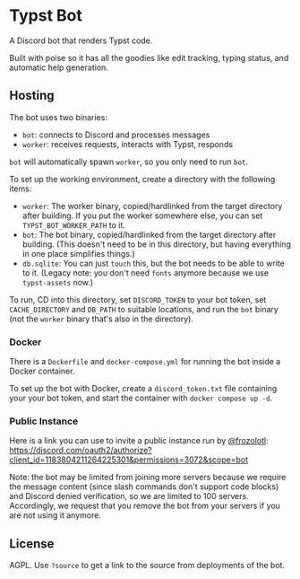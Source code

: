# Typst Bot

A Discord bot that renders Typst code.

Built with poise so it has all the goodies like edit tracking, typing status, and automatic help generation.

## Hosting

The bot uses two binaries:

- `bot`: connects to Discord and processes messages
- `worker`: receives requests, interacts with Typst, responds

`bot` will automatically spawn `worker`, so you only need to run `bot`.

To set up the working environment, create a directory with the following items:

- `worker`: The worker binary, copied/hardlinked from the target directory after building. If you put the worker somewhere else, you can set `TYPST_BOT_WORKER_PATH` to it.
- `bot`: The bot binary, copied/hardlinked from the target directory after building. (This doesn't need to be in this directory, but having everything in one place simplifies things.)
- `db.sqlite`: You can just `touch` this, but the bot needs to be able to write to it.
(Legacy note: you don't need `fonts` anymore because we use `typst-assets` now.)

To run, CD into this directory, set `DISCORD_TOKEN` to your bot token, set `CACHE_DIRECTORY` and `DB_PATH` to suitable locations, and run the `bot` binary (not the `worker` binary that's also in the directory).

### Docker

There is a `Dockerfile` and `docker-compose.yml` for running the bot inside a Docker container.

To set up the bot with Docker, create a `discord_token.txt` file containing your your bot token, and start the container with `docker compose up -d`.

### Public Instance

Here is a link you can use to invite a public instance run by [@frozolotl](https://github.com/frozolotl): https://discord.com/oauth2/authorize?client_id=1183804211264225301&permissions=3072&scope=bot

Note: the bot may be limited from joining more servers because we require the message content (since slash commands don't support code blocks) and Discord denied verification, so we are limited to 100 servers. Accordingly, we request that you remove the bot from your servers if you are not using it anymore.

## License

AGPL. Use `?source` to get a link to the source from deployments of the bot.

